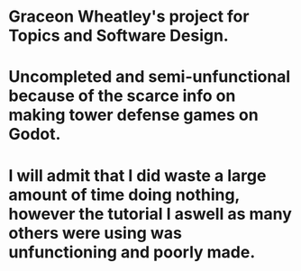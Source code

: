 # Graceon Wheatley's project for Topics and Software Design.
# Uncompleted and semi-unfunctional because of the scarce info on making tower defense games on Godot. 
# I will admit that I did waste a large amount of time doing nothing, however the tutorial I aswell as many others were using was unfunctioning and poorly made. 
